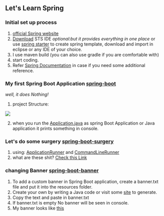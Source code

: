 ## Let's Learn Spring

### Initial set up process

1. [official Spring website](https://spring.io/)
2. [Download](https://spring.io/tools) STS IDE *optional:but it provides everything in one place* or use [spring starter](https://start.spring.io/) to create spring template, download and import in eclipse or any IDE of your choice.
3. I use maven build (you can also use gradle if you are comfortable with)
4. start coding.
5. Refer [Spring Documentation](https://docs.spring.io/spring-framework/docs/current/reference/html/) in case if you need some additional reference.

### My first Spring Boot Application [spring-boot](https://github.com/failedpeanut/spring/tree/main/spring-boot)
*well, it does Nothing!*
1. project Structure:

<img src="https://raw.githubusercontent.com/failedpeanut/spring/main/Ignore_this_folder_images_for_README/spring-boot1.png"/>


2. when you run the [Application.java](https://github.com/failedpeanut/spring/blob/main/spring-boot/src/main/java/com/failedpeanut/Application.java) as spring Boot Application or Java application it prints something in console.

### Let's do some surgery [spring-boot-surgery](https://github.com/failedpeanut/spring/tree/main/spring-boot-surgery)
1. using: [ApplicationRunner](https://docs.spring.io/spring-boot/docs/current/api/org/springframework/boot/ApplicationRunner.html) and [CommandLineRunner](https://docs.spring.io/spring-boot/docs/current/api/org/springframework/boot/CommandLineRunner.html)
2. what are these shit? [Check this Link](https://github.com/failedpeanut/spring/blob/main/spring-boot-surgery/SpringBootSurgery.md)

### changing Banner [spring-boot-banner](https://github.com/failedpeanut/spring/tree/main/spring-boot-banner)
1. To add a custom banner in Spring Boot application, create a banner.txt file and put it into the resources folder.
2. Create your own by writing a Java code or visit some [site](https://fsymbols.com/generators/carty/) to generate. 
3. Copy the text and paste in banner.txt
4. If banner.txt is empty No banner will be seen in console.
5. My banner looks like [this](https://github.com/failedpeanut/spring/blob/main/spring-boot-banner/src/main/resources/banner.txt)